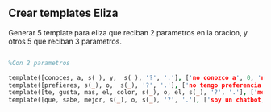 ## Crear templates Eliza
Generar 5 template para eliza que reciban 2 parametros en la oracion, y otros 5 que reciban 3 parametros.

```prolog

%Con 2 parametros

template([conoces, a, s(_), y,  s(_), '?', '.'], ['no conozco a', 0, 'ni a', 1], [2, 4]).
template([prefieres, s(_), o,  s(_), '?', '.'], ['no tengo preferencia por', 0, 'o por', 1], [1, 3]).
template([te, gusta, mas, el, color, s(_), o, el, s(_), '?', '.'], ['me gusta por igual tanto el ', 0, 'como el', 1], [6, 8]).
template([que, sabe, mejor, s(_), o, s(_), '?', '.'], ['soy un chatbot, no he podido comer', 0, 'ni', 1], [3, 5]).




``` 
